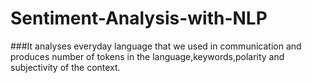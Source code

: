 # Sentiment-Analysis-with-NLP


###It analyses everyday language that we used in communication and produces number of tokens in the language,keywords,polarity and subjectivity of the context.
